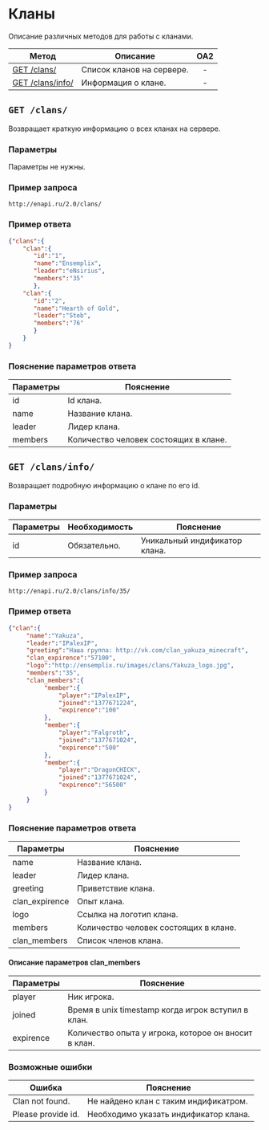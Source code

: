 Кланы
==========
Описание различных методов для работы с кланами.

| Метод | Описание | OA2 |
| ----- | -------- |:---:|
| [GET /clans/](clans.md#get-clans) | Список кланов на сервере. | - |
| [GET /clans/info/](clans.md#get-clan) | Информация о клане. | - |


## ``` GET /clans/ ``` 
Возвращает краткую информацию о всех кланах на сервере.

### Параметры

Параметры не нужны.

### Пример запроса
``` 
http://enapi.ru/2.0/clans/
```
### Пример ответа 
```json 
{"clans":{
    "clan":{
       "id":"1",
       "name":"Ensemplix",
       "leader":"eNsirius",
       "members":"35"
       },
    "clan":{
       "id":"2",
       "name":"Hearth of Gold",
       "leader":"Steb",
       "members":"76"
       }
    }
}
```
### Пояснение параметров ответа
| Параметры | Пояснение |
| --------- | --------- |
| id        | Id клана. |
| name      | Название клана. |
| leader    | Лидер клана. |
| members   | Количество человек состоящих в клане. |

## ``` GET /clans/info/ ``` 
Возвращает подробную информацию о клане по его id.

### Параметры

| Параметры | Необходимость | Пояснение |
| --------- | ------------- | --------- |
| id        | Обязательно.  | Уникальный индификатор клана. |

### Пример запроса
``` 
http://enapi.ru/2.0/clans/info/35/
```
### Пример ответа 
```json 
{"clan":{
     "name":"Yakuza",
     "leader":"IPalexIP",
     "greeting":"Наша группа: http://vk.com/clan_yakuza_minecraft",
     "clan_expirence":"57100",
     "logo":"http://ensemplix.ru/images/clans/Yakuza_logo.jpg",
     "members":"35",
     "clan_members":{
          "member":{
              "player":"IPalexIP",
              "joined":"1377671224",
              "expirence":"100"
          },
          "member":{
              "player":"Falgroth",
              "joined":"1377671024",
              "expirence":"500"
          },
          "member":{
              "player":"DragonCHICK",
              "joined":"1377671024",
              "expirence":"56500"
          } 
     }
}
```
### Пояснение параметров ответа
| Параметры | Пояснение |
| --------- | --------- |
| name      | Название клана. |
| leader    | Лидер клана. |
| greeting  | Приветствие клана. |
| clan_expirence  | Опыт клана. |
| logo      | Ссылка на логотип клана. |
| members   | Количество человек состоящих в клане. |
| clan_members | Список членов клана. |

#### Описание параметров clan_members

| Параметры | Пояснение |
| --------- | --------- |
| player    | Ник игрока. |
| joined    | Время в unix timestamp когда игрок вступил в клан. |
| expirence | Количество опыта у игрока, которое он вносит в клан. |

### Возможные ошибки
| Ошибка | Пояснение |
| ------ | --------- |
| Clan not found. | Не найдено клан с таким индификатром. |
| Please provide id. | Необходимо указать индификатор клана. |














